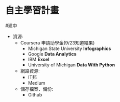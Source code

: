 # 自主學習計畫
#建中 

- 資源: 
	- Coursera 申請助學金(9/23知道結果)
		- Michigan State University **Infographics**
		- Google **Data Analytics**
		- IBM **Excel**
		-  University of Michigan **Data With Python** 
	- 網路資源:
		- IT邦
		- Medium
	- 儲存檔案、備份:
		- Github